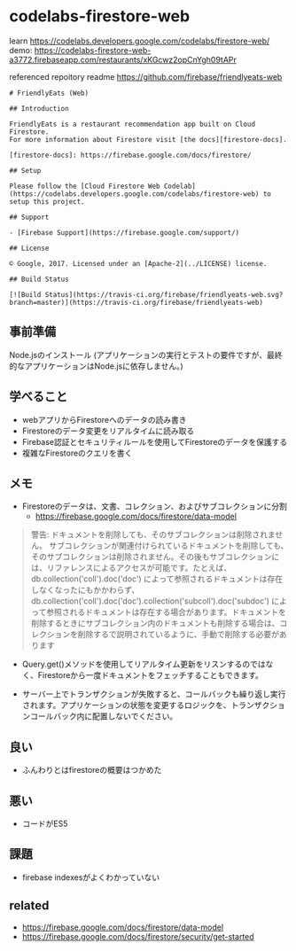 # codelabs-firestore-web
learn https://codelabs.developers.google.com/codelabs/firestore-web/
demo: https://codelabs-firestore-web-a3772.firebaseapp.com/restaurants/xKGcwz2opCnYgh09tAPr

referenced repoitory readme
https://github.com/firebase/friendlyeats-web

```
# FriendlyEats (Web)

## Introduction

FriendlyEats is a restaurant recommendation app built on Cloud Firestore.
For more information about Firestore visit [the docs][firestore-docs].

[firestore-docs]: https://firebase.google.com/docs/firestore/

## Setup

Please follow the [Cloud Firestore Web Codelab](https://codelabs.developers.google.com/codelabs/firestore-web) to setup this project.

## Support

- [Firebase Support](https://firebase.google.com/support/)

## License

© Google, 2017. Licensed under an [Apache-2](../LICENSE) license.

## Build Status

[![Build Status](https://travis-ci.org/firebase/friendlyeats-web.svg?branch=master)](https://travis-ci.org/firebase/friendlyeats-web)

```

## 事前準備

Node.jsのインストール
(アプリケーションの実行とテストの要件ですが、最終的なアプリケーションはNode.jsに依存しません。)

## 学べること

- webアプリからFirestoreへのデータの読み書き
- Firestoreのデータ変更をリアルタイムに読み取る
- Firebase認証とセキュリティルールを使用してFirestoreのデータを保護する
- 複雑なFirestoreのクエリを書く

## メモ

- Firestoreのデータは、文書、コレクション、およびサブコレクションに分割
    - https://firebase.google.com/docs/firestore/data-model


> 警告: ドキュメントを削除しても、そのサブコレクションは削除されません。
> サブコレクションが関連付けられているドキュメントを削除しても、そのサブコレクションは削除されません。その後もサブコレクションには、リファレンスによるアクセスが可能です。たとえば、db.collection('coll').doc('doc') によって参照されるドキュメントは存在しなくなったにもかかわらず、db.collection('coll').doc('doc').collection('subcoll').doc('subdoc') によって参照されるドキュメントは存在する場合があります。ドキュメントを削除するときにサブコレクション内のドキュメントも削除する場合は、コレクションを削除するで説明されているように、手動で削除する必要があります

- Query.get()メソッドを使用してリアルタイム更新をリスンするのではなく、Firestoreから一度ドキュメントをフェッチすることもできます。

- サーバー上でトランザクションが失敗すると、コールバックも繰り返し実行されます。アプリケーションの状態を変更するロジックを、トランザクションコールバック内に配置しないでください。

## 良い

- ふんわりとはfirestoreの概要はつかめた

## 悪い

- コードがES5

## 課題

- firebase indexesがよくわかっていない

## related

- https://firebase.google.com/docs/firestore/data-model
- https://firebase.google.com/docs/firestore/security/get-started
